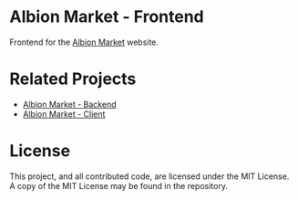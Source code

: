 # Albion Market - Frontend
Frontend for the [Albion Market](https://albion-market.com/) website.

# Related Projects
- [Albion Market - Backend](https://github.com/Regner/albionmarket-backend/)
- [Albion Market - Client](https://github.com/Regner/albionmarket-client/)

# License
This project, and all contributed code, are licensed under the MIT
License. A copy of the MIT License may be found in the repository.